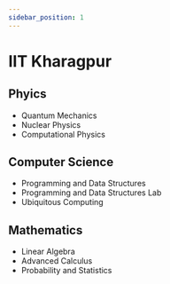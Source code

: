 ```yaml
---
sidebar_position: 1
---
```


# IIT Kharagpur

## Phyics

- Quantum Mechanics
- Nuclear Physics
- Computational Physics

## Computer Science

- Programming and Data Structures
- Programming and Data Structures Lab
- Ubiquitous Computing

## Mathematics

- Linear Algebra
- Advanced Calculus
- Probability and Statistics
